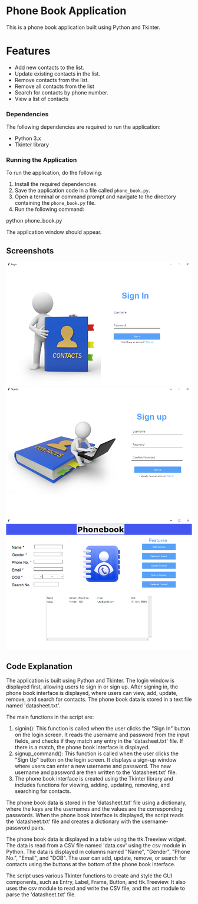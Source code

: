 # Phone Book Application
This is a phone book application built using Python and Tkinter.

# Features
* Add new contacts to the list.
* Update existing contacts in the list.
* Remove contacts from the list.
* Remove all contacts from the list
* Search for contacts by phone number.
* View a list of contacts

### Dependencies

The following dependencies are required to run the application:

* Python 3.x
* Tkinter library

### Running the Application

To run the application, do the following:

1. Install the required dependencies.
2. Save the application code in a file called `phone_book.py`.
3. Open a terminal or command prompt and navigate to the directory containing the `phone_book.py` file.
4. Run the following command:

python phone_book.py

The application window should appear.

## Screenshots
![Sign In Interface](ss1.png)
![Sign Up Interface](ss2.png)
![Main Interface](ss3.png)

## Code Explanation

The application is built using Python and Tkinter. The login window is displayed first, allowing users to sign in or sign up. After signing in, the phone book interface is displayed, where users can view, add, update, remove, and search for contacts. The phone book data is stored in a text file named 'datasheet.txt'.

The main functions in the script are:

1. signin(): This function is called when the user clicks the "Sign In" button on the login screen. It reads the username and password from the input fields, and checks if they match any entry in the 'datasheet.txt' file. If there is a match, the phone book interface is displayed.
2. signup_command(): This function is called when the user clicks the "Sign Up" button on the login screen. It displays a sign-up window where users can enter a new username and password. The new username and password are then written to the 'datasheet.txt' file.
3. The phone book interface is created using the Tkinter library and includes functions for viewing, adding, updating, removing, and searching for contacts.

The phone book data is stored in the 'datasheet.txt' file using a dictionary, where the keys are the usernames and the values are the corresponding passwords. When the phone book interface is displayed, the script reads the 'datasheet.txt' file and creates a dictionary with the username-password pairs.

The phone book data is displayed in a table using the ttk.Treeview widget. The data is read from a CSV file named 'data.csv' using the csv module in Python. The data is displayed in columns named "Name", "Gender", "Phone No.", "Email", and "DOB". The user can add, update, remove, or search for contacts using the buttons at the bottom of the phone book interface.

The script uses various Tkinter functions to create and style the GUI components, such as Entry, Label, Frame, Button, and ttk.Treeview. It also uses the csv module to read and write the CSV file, and the ast module to parse the 'datasheet.txt' file.

